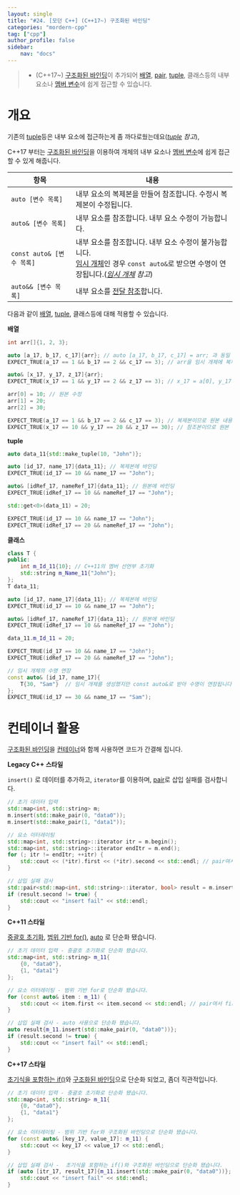 ```yaml
---
layout: single
title: "#24. [모던 C++] (C++17~) 구조화된 바인딩"
categories: "mordern-cpp"
tag: ["cpp"]
author_profile: false
sidebar: 
    nav: "docs"
---
```


> * (C++17~) [구조화된 바인딩](https://tango1202.github.io/mordern-cpp/mordern-cpp-structured-binding/)이 추가되어 [배열](https://tango1202.github.io/legacy-cpp-guide/legacy-cpp-guide-array/), [pair](https://tango1202.github.io/legacy-cpp-stl/legacy-cpp-stl-pair/), [tuple](https://tango1202.github.io/mordern-cpp-stl/mordern-cpp-stl-tuple/), 클래스등의 내부 요소나 [멤버 변수](https://tango1202.github.io/legacy-cpp-oop/legacy-cpp-oop-member-variable/)에 쉽게 접근할 수 있습니다.

# 개요

기존의 [tuple](https://tango1202.github.io/mordern-cpp-stl/mordern-cpp-stl-tuple/)등은 내부 요소에 접근하는게 좀 까다로웠는데요(*[tuple](https://tango1202.github.io/mordern-cpp-stl/mordern-cpp-stl-tuple/) 참고*), 

C++17 부터는 [구조화된 바인딩](https://tango1202.github.io/mordern-cpp/mordern-cpp-structured-binding/)을 이용하여 개체의 내부 요소나 [멤버 변수](https://tango1202.github.io/legacy-cpp-oop/legacy-cpp-oop-member-variable/)에 쉽게 접근할 수 있게 해줍니다.

|항목|내용|
|--|--|
|`auto [변수 목록]`|내부 요소의 복제본을 만들어 참조합니다. 수정시 복제본이 수정됩니다.|
|`auto& [변수 목록]`|내부 요소를 참조합니다. 내부 요소 수정이 가능합니다.|
|`const auto& [변수 목록]`|내부 요소를 참조합니다. 내부 요소 수정이 불가능합니다.<br/>[임시 개체](https://tango1202.github.io/legacy-cpp-guide/legacy-cpp-guide-static-extern-lifetime/#%EC%9E%84%EC%8B%9C-%EA%B0%9C%EC%B2%B4)인 경우 `const auto&`로 받으면 수명이 연장됩니다.(*[임시 개체](https://tango1202.github.io/legacy-cpp-guide/legacy-cpp-guide-static-extern-lifetime/#%EC%9E%84%EC%8B%9C-%EA%B0%9C%EC%B2%B4) 참고*)|
|`auto&& [변수 목록]`|내부 요소를 [전달 참조](https://tango1202.github.io/mordern-cpp/mordern-cpp-forwarding-reference/#%EC%A0%84%EB%8B%AC-%EC%B0%B8%EC%A1%B0)합니다.|

다음과 같이 [배열](https://tango1202.github.io/legacy-cpp-guide/legacy-cpp-guide-array/), [tuple](https://tango1202.github.io/mordern-cpp-stl/mordern-cpp-stl-tuple/), 클래스등에 대해 적용할 수 있습니다. 

**배열**

```cpp
int arr[]{1, 2, 3};

auto [a_17, b_17, c_17]{arr}; // auto [a_17, b_17, c_17] = arr; 과 동일
EXPECT_TRUE(a_17 == 1 && b_17 == 2 && c_17 == 3); // arr을 임시 개체에 복제하고, 복제본에 a_17 = temp[0], b_17 = temp[1], c_17 = temp[2] 바인딩

auto& [x_17, y_17, z_17]{arr};
EXPECT_TRUE(x_17 == 1 && y_17 == 2 && z_17 == 3); // x_17 = a[0], y_17 = a[1], z_17 = a[2] 에 바인딩

arr[0] = 10; // 원본 수정
arr[1] = 20;
arr[2] = 30;

EXPECT_TRUE(a_17 == 1 && b_17 == 2 && c_17 == 3); // 복제본이므로 원본 내용이 반영되지 않습니다.
EXPECT_TRUE(x_17 == 10 && y_17 == 20 && z_17 == 30); // 참조본이므로 원본 수정시 값이 동기화 됩니다.
```

**tuple**

```cpp
auto data_11{std::make_tuple(10, "John")};

auto [id_17, name_17]{data_11}; // 복제본에 바인딩
EXPECT_TRUE(id_17 == 10 && name_17 == "John");

auto& [idRef_17, nameRef_17]{data_11}; // 원본에 바인딩
EXPECT_TRUE(idRef_17 == 10 && nameRef_17 == "John");

std::get<0>(data_11) = 20;

EXPECT_TRUE(id_17 == 10 && name_17 == "John");
EXPECT_TRUE(idRef_17 == 20 && nameRef_17 == "John");
```

**클래스**

```cpp
class T {
public:
    int m_Id_11{10}; // C++11의 멤버 선언부 초기화
    std::string m_Name_11{"John"};    
};
T data_11;

auto [id_17, name_17]{data_11}; // 복제본에 바인딩
EXPECT_TRUE(id_17 == 10 && name_17 == "John");

auto& [idRef_17, nameRef_17]{data_11}; // 원본에 바인딩
EXPECT_TRUE(idRef_17 == 10 && nameRef_17 == "John");

data_11.m_Id_11 = 20;

EXPECT_TRUE(id_17 == 10 && name_17 == "John");
EXPECT_TRUE(idRef_17 == 20 && nameRef_17 == "John");

// 임시 개체의 수명 연장
const auto& [id_17, name_17]{
    T{30, "Sam"}  // 임시 개체를 생성했지만 const auto&로 받아 수명이 연장됩니다.
};
EXPECT_TRUE(id_17 == 30 && name_17 == "Sam");
```

# 컨테이너 활용

[구조화된 바인딩](https://tango1202.github.io/mordern-cpp/mordern-cpp-structured-binding/)을 [컨테이너](https://tango1202.github.io/mordern-cpp-stl/mordern-cpp-stl-container/)와 함께 사용하면 코드가 간결해 집니다.

**Legacy C++ 스타일**

`insert()` 로 데이터를 추가하고, `iterator`를 이용하며, [pair](https://tango1202.github.io/legacy-cpp-stl/legacy-cpp-stl-pair/)로 삽입 실패를 검사합니다.

```cpp
// 초기 데이터 입력
std::map<int, std::string> m;
m.insert(std::make_pair(0, "data0"));
m.insert(std::make_pair(1, "data1"));

// 요소 이터레이팅
std::map<int, std::string>::iterator itr = m.begin();
std::map<int, std::string>::iterator endItr = m.end();
for (; itr != endItr; ++itr) {
    std::cout << (*itr).first << (*itr).second << std::endl; // pair여서 first, second로 접근
}

// 삽입 실패 검사
std::pair<std::map<int, std::string>::iterator, bool> result = m.insert(std::make_pair(0, "data0"));
if (result.second != true) {
    std::cout << "insert fail" << std::endl;
} 
```

**C++11 스타일**

[중괄호 초기화](https://tango1202.github.io/mordern-cpp/mordern-cpp-initialization/#%EC%A4%91%EA%B4%84%ED%98%B8-%EC%B4%88%EA%B8%B0%ED%99%94), 
[범위 기반 for()](https://tango1202.github.io/mordern-cpp/mordern-cpp-statements/#%EB%B2%94%EC%9C%84-%EA%B8%B0%EB%B0%98-for), [auto](https://tango1202.github.io/mordern-cpp/mordern-cpp-auto-decltype/#auto) 로 단순화 됐습니다.
```cpp
// 초기 데이터 입력 - 중괄호 초기화로 단순화 됐습니다.
std::map<int, std::string> m_11{
    {0, "data0"}, 
    {1, "data1"}
}; 

// 요소 이터레이팅 - 범위 기반 for로 단순화 됐습니다.
for (const auto& item : m_11) {
    std::cout << item.first << item.second << std::endl; // pair여서 first, second로 접근
}

// 삽입 실패 검사 - auto 사용으로 단순화 됐습니다.
auto result{m_11.insert(std::make_pair(0, "data0"))};
if (result.second != true) {
    std::cout << "insert fail" << std::endl;
} 
```

**C++17 스타일**

[초기식을 포함하는 if()](https://tango1202.github.io/mordern-cpp/mordern-cpp-statements/#c17-%EC%B4%88%EA%B8%B0%EC%8B%9D%EC%9D%84-%ED%8F%AC%ED%95%A8%ED%95%98%EB%8A%94-if-switch)와 [구조화된 바인딩](https://tango1202.github.io/mordern-cpp/mordern-cpp-structured-binding/)으로 단순화 되었고, 좀더 직관적입니다.

```cpp
// 초기 데이터 입력 - 중괄호 초기화로 단순화 됐습니다.
std::map<int, std::string> m_11{
    {0, "data0"}, 
    {1, "data1"}
}; 

// 요소 이터레이팅 - 범위 기반 for와 구조화된 바인딩으로 단순화 됐습니다.
for (const auto& [key_17, value_17]: m_11) {
    std::cout << key_17 << value_17 << std::endl; 
}

// 삽입 실패 검사 -  초기식을 포함하는 if()와 구조화된 바인딩으로 단순화 됐습니다.
if (auto [itr_17, result_17]{m_11.insert(std::make_pair(0, "data0"))}; result_17 != true) {
    std::cout << "insert fail" << std::endl;
} 
```
